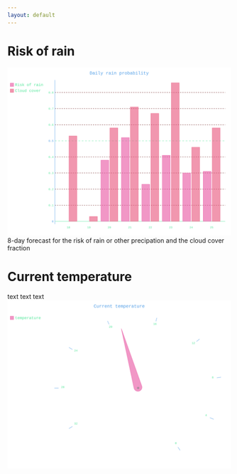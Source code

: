 ```yaml
---
layout: default
---
```

# Risk of rain
<div class="left">
  <span><img src="svg/rain.svg" /></span>
  <span> 8-day forecast for the risk of rain or other precipation and the cloud cover fraction </span>
</div>


# Current temperature
<div class="left">
  <span>text text text</span>
    <span><img src="svg/temp_now.svg" /></span>
</div>
